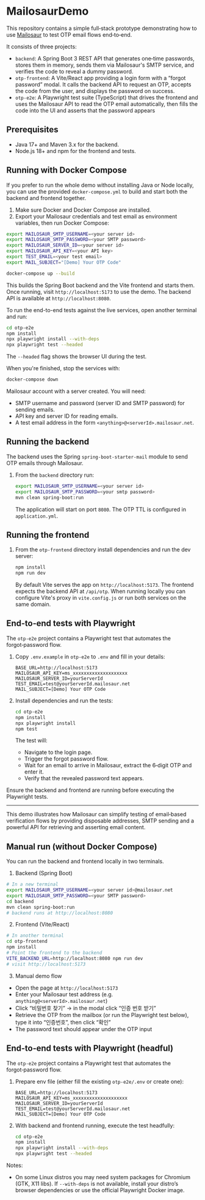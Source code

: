 # MailosaurDemo

This repository contains a simple full‑stack prototype demonstrating how to use [Mailosaur](https://mailosaur.com) to test OTP email flows end‑to‑end.

It consists of three projects:

- `backend`: A Spring Boot 3 REST API that generates one‑time passwords, stores them in memory, sends them via Mailosaur's SMTP service, and verifies the code to reveal a dummy password.
- `otp-frontend`: A Vite/React app providing a login form with a “forgot password” modal. It calls the backend API to request an OTP, accepts the code from the user, and displays the password on success.
- `otp-e2e`: A Playwright test suite (TypeScript) that drives the frontend and uses the Mailosaur API to read the OTP email automatically, then fills the code into the UI and asserts that the password appears
## Prerequisites

- Java 17+ and Maven 3.x for the backend.
- Node.js 18+ and npm for the frontend and tests.
  
## Running with Docker Compose

If you prefer to run the whole demo without installing Java or Node locally, you can use the provided `docker-compose.yml` to build and start both the backend and frontend together.

1. Make sure Docker and Docker Compose are installed.
2. Export your Mailosaur credentials and test email as environment variables, then run Docker Compose:

```bash
export MAILOSAUR_SMTP_USERNAME=<your server id>
export MAILOSAUR_SMTP_PASSWORD=<your SMTP password>
export MAILOSAUR_SERVER_ID=<your server id>
export MAILOSAUR_API_KEY=<your API key>
export TEST_EMAIL=<your test email>
export MAIL_SUBJECT="[Demo] Your OTP Code"

docker-compose up --build
```

This builds the Spring Boot backend and the Vite frontend and starts them. Once running, visit `http://localhost:5173` to use the demo. The backend API is available at `http://localhost:8080`.

To run the end-to-end tests against the live services, open another terminal and run:

```bash
cd otp-e2e
npm install
npx playwright install --with-deps
npx playwright test --headed
```

The `--headed` flag shows the browser UI during the test.

When you're finished, stop the services with:

```bash
docker-compose down
```

 Mailosaur account with a server created. You will need:
  - SMTP username and password (server ID and SMTP password) for sending emails.
  - API key and server ID for reading emails.
  - A test email address in the form `<anything>@<serverId>.mailosaur.net`.

## Running the backend

The backend uses the Spring `spring-boot-starter-mail` module to send OTP emails through Mailosaur.

1. From the `backend` directory run:

   ```bash
   export MAILOSAUR_SMTP_USERNAME=<your server id>
   export MAILOSAUR_SMTP_PASSWORD=<your smtp password>
   mvn clean spring-boot:run
   ```

   The application will start on port `8080`. The OTP TTL is configured in `application.yml`.

## Running the frontend

1. From the `otp-frontend` directory install dependencies and run the dev server:

   ```bash
   npm install
   npm run dev
   ```

   By default Vite serves the app on `http://localhost:5173`. The frontend expects the backend API at `/api/otp`. When running locally you can configure Vite's proxy in `vite.config.js` or run both services on the same domain.

## End‑to‑end tests with Playwright

The `otp-e2e` project contains a Playwright test that automates the forgot‑password flow.

1. Copy `.env.example` in `otp-e2e` to `.env` and fill in your details:

   ```
   BASE_URL=http://localhost:5173
   MAILOSAUR_API_KEY=ms_xxxxxxxxxxxxxxxxxxxx
   MAILOSAUR_SERVER_ID=yourServerId
   TEST_EMAIL=test@yourServerId.mailosaur.net
   MAIL_SUBJECT=[Demo] Your OTP Code
   ```

2. Install dependencies and run the tests:

   ```bash
   cd otp-e2e
   npm install
   npx playwright install
   npm test
   ```

   The test will:
   - Navigate to the login page.
   - Trigger the forgot password flow.
   - Wait for an email to arrive in Mailosaur, extract the 6‑digit OTP and enter it.
   - Verify that the revealed password text appears.

Ensure the backend and frontend are running before executing the Playwright tests.

---

This demo illustrates how Mailosaur can simplify testing of email‑based verification flows by providing disposable addresses, SMTP sending and a powerful API for retrieving and asserting email content.

## Manual run (without Docker Compose)

You can run the backend and frontend locally in two terminals.

1) Backend (Spring Boot)

```bash
# In a new terminal
export MAILOSAUR_SMTP_USERNAME=<your server id>@mailosaur.net
export MAILOSAUR_SMTP_PASSWORD=<your SMTP password>
cd backend
mvn clean spring-boot:run
# backend runs at http://localhost:8080
```

2) Frontend (Vite/React)

```bash
# In another terminal
cd otp-frontend
npm install
# Point the frontend to the backend
VITE_BACKEND_URL=http://localhost:8080 npm run dev
# visit http://localhost:5173
```

3) Manual demo flow

- Open the page at `http://localhost:5173`
- Enter your Mailosaur test address (e.g. `anything@<serverId>.mailosaur.net`)
- Click “비밀번호 찾기” → in the modal click “인증 번호 받기”
- Retrieve the OTP from the mailbox (or run the Playwright test below), type it into “인증번호”, then click “확인”
- The password text should appear under the OTP input

## End‑to‑end tests with Playwright (headful)

The `otp-e2e` project contains a Playwright test that automates the forgot‑password flow.

1. Prepare env file (either fill the existing `otp-e2e/.env` or create one):

   ```
   BASE_URL=http://localhost:5173
   MAILOSAUR_API_KEY=ms_xxxxxxxxxxxxxxxxxxxx
   MAILOSAUR_SERVER_ID=yourServerId
   TEST_EMAIL=test@yourServerId.mailosaur.net
   MAIL_SUBJECT=[Demo] Your OTP Code
   ```

2. With backend and frontend running, execute the test headfully:

   ```bash
   cd otp-e2e
   npm install
   npx playwright install --with-deps
   npx playwright test --headed
   ```

Notes:
- On some Linux distros you may need system packages for Chromium (GTK, X11 libs). If `--with-deps` is not available, install your distro’s browser dependencies or use the official Playwright Docker image.

